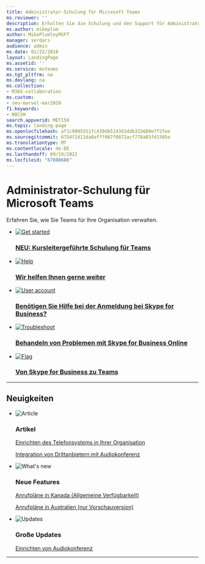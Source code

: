 ```yaml
---
title: Administrator-Schulung für Microsoft Teams
ms.reviewer: ''
description: Erhalten Sie die Schulung und den Support für Administratoren, die Sie zum Verwalten von Microsoft Teams in Ihrer Organisation benötigen.
ms.author: mikeplum
author: MikePlumleyMSFT
manager: serdars
audience: admin
ms.date: 01/22/2018
layout: LandingPage
ms.assetid: ''
ms.service: msteams
ms.tgt_pltfrm: na
ms.devlang: na
ms.collection:
- M365-collaboration
ms.custom:
- seo-marvel-mar2020
f1.keywords:
- NOCSH
search.appverid: MET150
ms.topic: landing-page
ms.openlocfilehash: af1c9005551fc439db514363ddb315689e7f2fee
ms.sourcegitcommit: 6754f2d11da0afff067f0872acf778a83fd1595e
ms.translationtype: MT
ms.contentlocale: de-DE
ms.lasthandoff: 09/19/2022
ms.locfileid: "67808686"
---
```

# <a name="admin-training-for-microsoft-teams"></a>Administrator-Schulung für Microsoft Teams

Erfahren Sie, wie Sie Teams für Ihre Organisation verwalten.

<ul class="panelContent cardsFTitle">
    <li>
        <a href="instructor-led-training-teams-landing-page.yml">
        <div class="cardSize">
            <div class="cardPadding">
                <div class="card">
                    <div class="cardImageOuter">
                        <div class="cardImage">
                            <img src="https://learn.microsoft.com/office/media/icons/get-started-blue.svg" alt="Get started" />
                        </div>
                    </div>
                    <div class="cardText">
                        <h3>NEU: Kursleitergeführte Schulung für Teams</h3>
                    </div>
                </div>
            </div>
        </div>
        </a>
    </li>
    <li>
        <a href="https://support.office.com/article/Contact-support-for-business-products-Admin-Help-32a17ca7-6fa0-4870-8a8d-e25ba4ccfd4b">
        <div class="cardSize">
            <div class="cardPadding">
                <div class="card">
                    <div class="cardImageOuter">
                        <div class="cardImage">
                            <img src="https://learn.microsoft.com/office/media/icons/help.svg" alt="Help" />
                        </div>
                    </div>
                    <div class="cardText">
                        <h3>Wir helfen Ihnen gerne weiter</h3>
                    </div>
                </div>
            </div>
        </div>
        </a>
    </li>
    <li>
        <a href="https://support.office.com/article/448b8ea7-5b33-444a-afd4-175fc9930d05">
        <div class="cardSize">
            <div class="cardPadding">
                <div class="card">
                    <div class="cardImageOuter">
                        <div class="cardImage">
                            <img src="https://learn.microsoft.com/office/media/icons/user-accounts.svg" alt="User account" />
                        </div>
                    </div>
                    <div class="cardText">
                        <h3>Benötigen Sie Hilfe bei der Anmeldung bei Skype for Business?</h3>
                    </div>
                </div>
            </div>
        </div>
        </a>
    </li>
    <li>
        <a href="/SkypeForBusiness/set-up-skype-for-business-online/troubleshoot-problems-with-skype-for-business-online">
        <div class="cardSize">
            <div class="cardPadding">
                <div class="card">
                    <div class="cardImageOuter">
                        <div class="cardImage">
                            <img src="https://learn.microsoft.com/office/media/icons/toolbox.svg" alt="Troubleshoot" />
                        </div>
                    </div>
                    <div class="cardText">
                        <h3>Behandeln von Problemen mit Skype for Business Online</h3>
                    </div>
                </div>
            </div>
        </div>
        </a>
    </li>
    <li>
        <a href="https://learn.microsoft.com/MicrosoftTeams/upgrade-start-here">
        <div class="cardSize">
            <div class="cardPadding">
                <div class="card">
                    <div class="cardImageOuter">
                        <div class="cardImage">
                            <img src="https://learn.microsoft.com/office/media/icons/flag-blue.svg" alt="Flag" />
                        </div>
                    </div>
                    <div class="cardText">
                        <h3>Von Skype for Business zu Teams</h3>
                    </div>
                </div>
            </div>
        </div>
        </a>
    </li>
</ul>

---

<h2>Neuigkeiten</h2>

<ul class="panelContent cardsF">
    <li>
        <div class="cardSize">
            <div class="cardPadding">
                <div class="card">
                    <div class="cardImageOuter">
                        <div class="cardImage">
                            <img src="https://learn.microsoft.com/office/media/icons/paragraph-writing-blue.svg" alt="Article" />
                        </div>
                    </div>
                    <div class="cardText">
                        <h3>Artikel</h3>
                        <p><a 
                        href="/SkypeForBusiness/what-is-phone-system-in-office-365/setting-up-your-phone-system">Einrichten des Telefonsystems in Ihrer Organisation</a></p>
                        <p><a href="/SkypeForBusiness/legal-and-regulatory/end-of-integration-with-3rd-party-providers">Integration von Drittanbietern mit Audiokonferenz</a></p>
                    </div>
                </div>
            </div>
        </div>
    </li>
    <li>
        <div class="cardSize">
            <div class="cardPadding">
                <div class="card">
                    <div class="cardImageOuter">
                        <div class="cardImage">
                            <img src="https://learn.microsoft.com/office/media/icons/whats-new-megaphone-blue.svg" alt="What's new" />
                        </div>
                    </div>
                    <div class="cardText">
                        <h3>Neue Features</h3>
                        <p><a href="/SkypeForBusiness/country-and-region-availability-for-audio-conferencing-and-calling-plans/availability-in-canada">Anrufpläne in Kanada (Allgemeine Verfügbarkeit)</a></p>
                        <p><a href="/SkypeForBusiness/country-and-region-availability-for-audio-conferencing-and-calling-plans/availability-in-australia">Anrufpläne in Australien (nur Vorschauversion)</a></p>
                    </div>
                </div>
            </div>
        </div>
    </li>
    <li>
        <div class="cardSize">
            <div class="cardPadding">
                <div class="card">
                    <div class="cardImageOuter">
                        <div class="cardImage">
                            <img src="https://learn.microsoft.com/office/media/icons/connector-blue.svg" alt="Updates" />
                        </div>
                    </div>
                    <div class="cardText">
                        <h3>Große Updates</h3>
                        <p><a href="/SkypeForBusiness/audio-conferencing-in-office-365/set-up-audio-conferencing">Einrichten von Audiokonferenz</a></p>
                    </div>
                </div>
            </div>
        </div>
    </li>
</ul>

---

